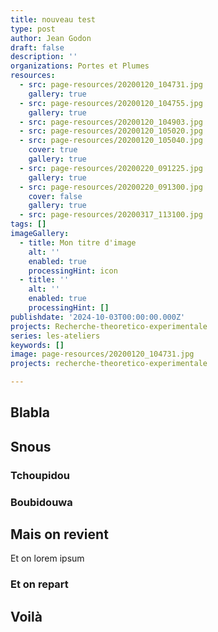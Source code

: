 ```yaml
---
title: nouveau test
type: post
author: Jean Godon
draft: false
description: ''
organizations: Portes et Plumes
resources:
  - src: page-resources/20200120_104731.jpg
    gallery: true
  - src: page-resources/20200120_104755.jpg
    gallery: true
  - src: page-resources/20200120_104903.jpg
  - src: page-resources/20200120_105020.jpg
  - src: page-resources/20200120_105040.jpg
    cover: true
    gallery: true
  - src: page-resources/20200220_091225.jpg
    gallery: true
  - src: page-resources/20200220_091300.jpg
    cover: false
    gallery: true
  - src: page-resources/20200317_113100.jpg
tags: []
imageGallery:
  - title: Mon titre d'image
    alt: ''
    enabled: true
    processingHint: icon
  - title: ''
    alt: ''
    enabled: true
    processingHint: []
publishdate: '2024-10-03T00:00:00.000Z'
projects: Recherche-theoretico-experimentale
series: les-ateliers
keywords: []
image: page-resources/20200120_104731.jpg
projects: recherche-theoretico-experimentale

---
```


## Blabla
## Snous
### Tchoupidou
### Boubidouwa
## Mais on revient
Et on lorem ipsum
### Et on repart
## Voilà